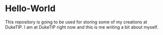# Hello-World
This repository is going to be used for storing some of my creations at DukeTIP.
I am at DukeTIP right now and this is me writing a bit about myself.
